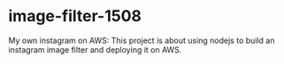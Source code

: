 # image-filter-1508
My own instagram on AWS:  This project is about using nodejs to build an instagram image filter and deploying it on AWS.
